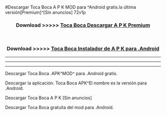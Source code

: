 #Descargar Toca Boca  A P K MOD para ^Android gratis.la última versión[Premium]^[Sin anuncios] 72v1p



<div align="center">
<h3>Download >>>>> <a href="https://es-web.web.app/?es= ${title}">Toca Boca  Descargar A P K Premium</a></h3><br>

<h3>Download >>>>> <a href="https://es-web.web.app/?es= ${title}">Toca Boca  Instalador de A P K para .Android</a></h3>
</div>


----------------------------------------------------------

----------------------------------------------------------

----------------------------------------------------------

Descargar Toca Boca  .APK^MOD^ para .Android gratis.

Descargar la aplicación. Toca Boca  APK^El nombre es la versión para .Android.

Descargar Toca Boca  A P K [Sin anuncios]

Descargar Toca Boca  gratuita del mod para .Android.